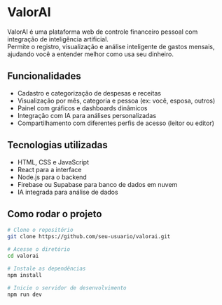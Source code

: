 # ValorAI

ValorAI é uma plataforma web de controle financeiro pessoal com integração de inteligência artificial.  
Permite o registro, visualização e análise inteligente de gastos mensais, ajudando você a entender melhor como usa seu dinheiro.

## Funcionalidades
- Cadastro e categorização de despesas e receitas
- Visualização por mês, categoria e pessoa (ex: você, esposa, outros)
- Painel com gráficos e dashboards dinâmicos
- Integração com IA para análises personalizadas
- Compartilhamento com diferentes perfis de acesso (leitor ou editor)

## Tecnologias utilizadas
- HTML, CSS e JavaScript
- React para a interface
- Node.js para o backend
- Firebase ou Supabase para banco de dados em nuvem
- IA integrada para análise de dados

## Como rodar o projeto

```bash
# Clone o repositório
git clone https://github.com/seu-usuario/valorai.git

# Acesse o diretório
cd valorai

# Instale as dependências
npm install

# Inicie o servidor de desenvolvimento
npm run dev
